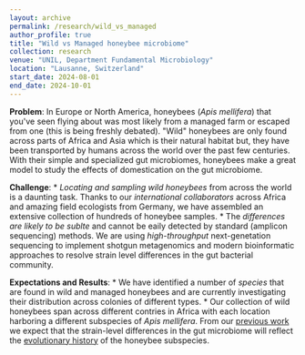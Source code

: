 ```yaml
---
layout: archive
permalink: /research/wild_vs_managed
author_profile: true
title: "Wild vs Managed honeybee microbiome"
collection: research
venue: "UNIL, Department Fundamental Microbiology"
location: "Lausanne, Switzerland"
start_date: 2024-08-01
end_date: 2024-10-01
---
```


**Problem**: In Europe or North America, honeybees (_Apis mellifera_) that you've seen flying about was most likely from a managed farm or escaped from one (this is being freshly debated). "Wild" honeybees are only found across parts of Africa and Asia which is their natural habitat but, they have been transported by humans across the world over the past few centuries. With their simple and specialized gut microbiomes, honeybees make a great model to study the effects of domestication on the gut microbiome.

**Challenge**:
    * *Locating and sampling wild honeybees* from across the world is a daunting task. Thanks to our *international collaborators* across Africa and amazing field ecologists from Germany, we have assembled an extensive collection of hundreds of honeybee samples.
    * The *differences are likely to be sublte* and cannot be eaily detected by standard (amplicon sequencing) methods. We are using *high-throughput* next-genetation sequencing to implement shotgun metagenomics and modern bioinformatic approaches to resolve strain level differences in the gut bacterial community.

**Expectations and Results**:
    * We have identified a number of *species* that are found in wild and managed honeybees and are currently investigating their distribution across colonies of different types.
    * Our collection of wild honeybees span across different contries in Africa with each location harboring a different subspecies of _Apis mellifera_. From our [previous work](https://www.biorxiv.org/content/10.1101/2024.09.11.612390v1.full) we expect that the strain-level differences in the gut microbiome will reflect the [evolutionary history](https://www.nature.com/articles/s41598-023-35937-4) of the honeybee subspecies.